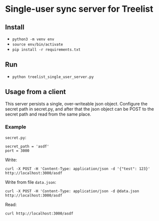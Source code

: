 # Single-user sync server for Treelist

## Install
- `python3 -m venv env`
- `source env/bin/activate`
- `pip install -r requirements.txt`

## Run
- `python treelist_single_user_server.py`

## Usage from a client
This server persists a single, over-writeable json object. Configure the secret path in secret.py, and after that the json object can be POST to the secret path and read from the same place.

### Example
`secret.py`:
```
secret_path = 'asdf'
port = 3000
```

Write:

`curl -X POST -H 'Content-Type: application/json -d '{"test": 123}' http://localhost:3000/asdf`

Write from file `data.json`:

`curl -X POST -H 'Content-Type: application/json -d @data.json http://localhost:3000/asdf`

Read:

`curl http://localhost:3000/asdf`
